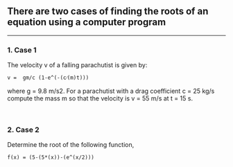 ## There are two cases of finding the roots of an equation using a computer program

---

### 1. Case 1

The velocity v of a falling parachutist is given by:

```
v =  gm/c (1-e^(-(c⁄(m)t)))
```

where g = 9.8 m/s2. For a parachutist with a drag coefficient c = 25 kg/s
compute the mass m so that the velocity is v = 55 m/s at  t = 15 s. 

<br>

### 2. Case 2

Determine the root of the following function,

```
f(x) = (5-(5*(x))-(e^(x/2)))
```
